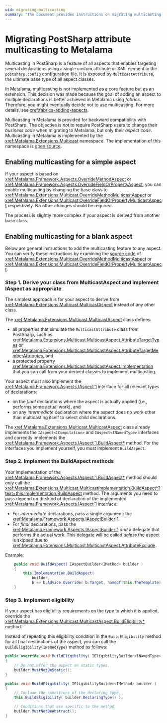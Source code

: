 ```yaml
---
uid: migrating-multicasting
summary: "The document provides instructions on migrating multicasting from PostSharp to Metalama. It details how to enable multicasting for simple and blank aspects, and how to implement eligibility requirements."
---
```


# Migrating PostSharp attribute multicasting to Metalama

Multicasting in PostSharp is a feature of all aspects that enables targeting several declarations using a single custom attribute or XML element in the `postsharp.config` configuration file. It is exposed by `MulticastAttribute`, the ultimate base type of all aspect classes.

In Metalama, multicasting is not implemented as a core feature but as an extension. This decision was made because the goal of adding an aspect to multiple declarations is better achieved in Metalama using _fabrics_. Therefore, you might eventually decide not to use multicasting. For more details, see <xref:fabrics-adding-aspects>.

Multicasting in Metalama is provided for backward compatibility with PostSharp. The objective is _not_ to require PostSharp users to change their _business code_ when migrating to Metalama, but only their _aspect code_. Multicasting in Metalama is implemented by the <xref:Metalama.Extensions.Multicast> namespace. The implementation of this namespace is [open source](https://github.com/postsharp/Metalama.Extensions/tree/master/src/Metalama.Extensions.Multicast).

## Enabling multicasting for a simple aspect

If your aspect is based on <xref:Metalama.Framework.Aspects.OverrideMethodAspect> or <xref:Metalama.Framework.Aspects.OverrideFieldOrPropertyAspect>, you can enable multicasting by changing the base class to <xref:Metalama.Extensions.Multicast.OverrideMethodMulticastAspect> or <xref:Metalama.Extensions.Multicast.OverrideFieldOrPropertyMulticastAspect> respectively. No other changes should be required.

The process is slightly more complex if your aspect is derived from another base class.

## Enabling multicasting for a blank aspect

Below are general instructions to add the multicasting feature to any aspect. You can verify these instructions by examining the [source code](https://github.com/postsharp/Metalama.Extensions/tree/master/src/Metalama.Extensions.Multicast) of <xref:Metalama.Extensions.Multicast.OverrideMethodMulticastAspect> or <xref:Metalama.Extensions.Multicast.OverrideFieldOrPropertyMulticastAspect>.

### Step 1. Derive your class from MulticastAspect and implement IAspect<T> as appropriate

The simplest approach is for your aspect to derive from <xref:Metalama.Extensions.Multicast.MulticastAspect> instead of any other class.

The <xref:Metalama.Extensions.Multicast.MulticastAspect> class defines:

* all properties that simulate the `MulticastAttribute` class from PostSharp, such as <xref:Metalama.Extensions.Multicast.MulticastAspect.AttributeTargetTypes> or <xref:Metalama.Extensions.Multicast.MulticastAspect.AttributeTargetMemberAttributes>, and
* a protected property <xref:Metalama.Extensions.Multicast.MulticastAspect.Implementation> that you can call from your derived classes to implement multicasting.

Your aspect must also implement the <xref:Metalama.Framework.Aspects.IAspect`1> interface for all relevant types of declarations:

* on the _final_ declarations where the aspect is actually applied (i.e., performs some actual work), and
* on any _intermediate_ declaration where the aspect does no work other than multicasting itself to select child declarations.

The <xref:Metalama.Extensions.Multicast.MulticastAspect> class already implements the `IAspect<ICompilation>` and  `IAspect<INamedType>` interfaces and correctly implements the <xref:Metalama.Framework.Aspects.IAspect`1.BuildAspect*> method. For the interfaces you implement yourself, you must implement `BuildAspect`.

### Step 2. Implement the BuildAspect methods

Your implementation of the <xref:Metalama.Framework.Aspects.IAspect`1.BuildAspect*> method should _only_ call the <xref:Metalama.Extensions.Multicast.MulticastImplementation.BuildAspect*?text=this.Implementation.BuildAspect> method. The arguments you need to pass depend on the kind of declaration of the implemented <xref:Metalama.Framework.Aspects.IAspect`1> interface:

* For _intermediate_ declarations, pass a single argument: the <xref:Metalama.Framework.Aspects.IAspectBuilder`1>.
* For _final_ declarations, pass the <xref:Metalama.Framework.Aspects.IAspectBuilder`1> _and_ a delegate that performs the actual work. This delegate will be called _unless_ the aspect is skipped due to <xref:Metalama.Extensions.Multicast.MulticastAspect.AttributeExclude>.

Example:

```csharp
    public void BuildAspect( IAspectBuilder<IMethod> builder )
    {
        this.Implementation.BuildAspect(
            builder,
            b => b.Advice.Override( b.Target, nameof(this.TheTemplate) ) );
    }
```

### Step 3. Implement eligibility

If your aspect has eligibility requirements on the _type_ to which it is applied, override the <xref:Metalama.Extensions.Multicast.MulticastAspect.BuildEligibility*> method.

Instead of repeating this eligibility condition in the `BuildEligibility` method for all final destinations of the aspect, you can call the `BuildEligibility(INamedType)` method as follows:

```csharp
public override void BuildEligibility( IEligibilityBuilder<INamedType> builder )
{
    // Do not offer the aspect on static types.
    builder.MustNotBeStatic();
}

public void BuildEligibility( IEligibilityBuilder<IMethod> builder )
{
    // Include the conditions of the declaring type.
    this.BuildEligibility( builder.DeclaringType() );

    // Conditions that are specific to the method.
    builder.MustNotBeAbstract();
}
```



